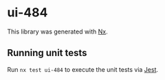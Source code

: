 # ui-484

This library was generated with [Nx](https://nx.dev).

## Running unit tests

Run `nx test ui-484` to execute the unit tests via [Jest](https://jestjs.io).
